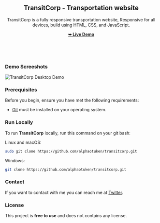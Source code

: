 <div align="center">
  
  <h2 align="center">TransitCorp - Transportation website</h2>

TransitCorp is a fully responsive transportation website,
Responsive for all devices, build using HTML, CSS, and JavaScript.

  <a href="https://alphaotuken.github.io/transitcorp/#"><strong>➥ Live Demo</strong></a>
 

  <br />
  <br />

</div>

<br />

### Demo Screeshots

![TransitCorp Desktop Demo](https://user-images.githubusercontent.com/100890340/236615976-f3fd96f5-701a-4816-8304-46e82afe36d7.png)

### Prerequisites

Before you begin, ensure you have met the following requirements:

* [Git](https://git-scm.com/downloads "Download Git") must be installed on your operating system.

### Run Locally

To run **TransitCorp** locally, run this command on your git bash:

Linux and macOS:

```bash
sudo git clone https://github.com/alphaotuken/transitcorp.git
```

Windows:

```bash
git clone https://github.com/alphaotuken/transitcorp.git
```

### Contact

If you want to contact with me you can reach me at [Twitter](https://www.twitter.com/taloisik).

### License

This project is **free to use** and does not contains any license.

